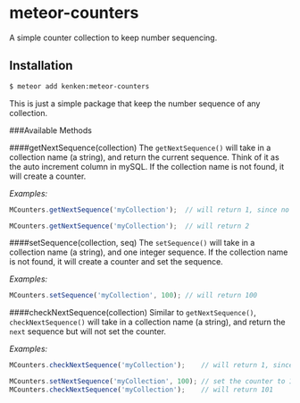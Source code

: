 meteor-counters
================

A simple counter collection to keep number sequencing.

## Installation

```bash
$ meteor add kenken:meteor-counters
```
This is just a simple package that keep the number sequence of any collection.

###Available Methods

####getNextSequence(collection)
The `getNextSequence()` will take in a collection name (a string), and return the current sequence. Think of it as the auto increment column in mySQL. If the collection name is not found, it will create a counter.

*Examples:*

```javascript
MCounters.getNextSequence('myCollection');	// will return 1, since no previous counter named 'myCollection'

MCounters.getNextSequence('myCollection');	// will return 2
```

####setSequence(collection, seq)
The `setSequence()` will take in a collection name (a string), and one integer sequence. If the collection name is not found, it will create a counter and set the sequence.

*Examples:*

```javascript
MCounters.setSequence('myCollection', 100);	// will return 100
```
####checkNextSequence(collection)
Similar to `getNextSequence()`, `checkNextSequence()` will take in a collection name (a string), and return the `next` sequence but will not set the counter.

*Examples:*

```javascript
MCounters.checkNextSequence('myCollection');	// will return 1, since no previous counter named 'myCollection'

MCounters.setNextSequence('myCollection', 100);	// set the counter to 100
MCounters.checkNextSequence('myCollection');	// will return 101
```